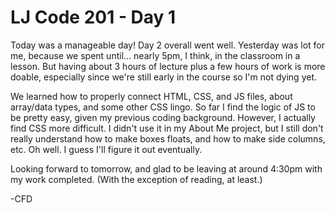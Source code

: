 # LJ Code 201 - Day 1

Today was a manageable day! Day 2 overall went well. Yesterday was lot for me, because we spent until... nearly 5pm, I think, in the classroom in a lesson. But having about 3 hours of lecture plus a few hours of work is more doable, especially since we're still early in the course so I'm not dying yet.

We learned how to properly connect HTML, CSS, and JS files, about array/data types, and some other CSS lingo. So far I find the logic of JS to be pretty easy, given my previous coding background. However, I actually find CSS more difficult. I didn't use it in my About Me project, but I still don't really understand how to make boxes floats, and how to make side columns, etc. Oh well. I guess I'll figure it out eventually.

Looking forward to tomorrow, and glad to be leaving at around 4:30pm with my work completed. (With the exception of reading, at least.)

-CFD
